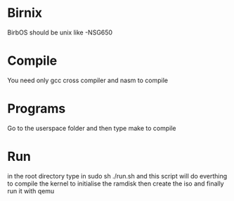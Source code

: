 # Birnix
BirbOS should be unix like
-NSG650
# Compile
You need only gcc cross compiler and nasm to compile
# Programs
Go to the userspace folder and then type 
make
to compile
# Run
in the root directory type in
sudo sh ./run.sh
and this script will do everthing to compile the kernel to initialise the ramdisk
then create the iso and finally  run it with qemu
